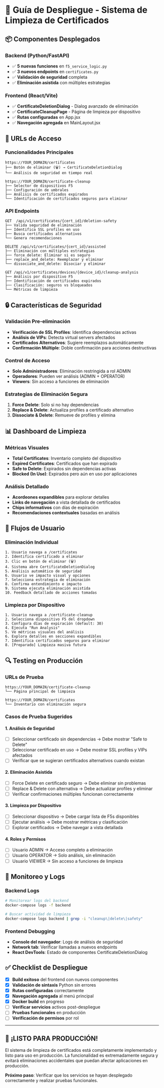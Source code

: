 # 🚀 Guía de Despliegue - Sistema de Limpieza de Certificados

## 📦 Componentes Desplegados

### Backend (Python/FastAPI)
- ✅ **5 nuevas funciones** en `f5_service_logic.py`
- ✅ **3 nuevos endpoints** en `certificates.py`
- ✅ **Validación de seguridad** completa
- ✅ **Eliminación asistida** con múltiples estrategias

### Frontend (React/Vite)
- ✅ **CertificateDeletionDialog** - Dialog avanzado de eliminación
- ✅ **CertificateCleanupPage** - Página de limpieza por dispositivo  
- ✅ **Rutas configuradas** en App.jsx
- ✅ **Navegación agregada** en MainLayout.jsx

## 🔧 URLs de Acceso

### Funcionalidades Principales
```
https://YOUR_DOMAIN/certificates
├── Botón de eliminar (🗑️) → CertificateDeletionDialog
└── Análisis de seguridad en tiempo real

https://YOUR_DOMAIN/certificate-cleanup  
├── Selector de dispositivos F5
├── Configuración de umbrales
├── Análisis de certificados expirados
└── Identificación de certificados seguros para eliminar
```

### API Endpoints
```
GET  /api/v1/certificates/{cert_id}/deletion-safety
├── Valida seguridad de eliminación
├── Identifica SSL profiles en uso
├── Busca certificados alternativos
└── Genera recomendaciones

DELETE /api/v1/certificates/{cert_id}/assisted
├── Eliminación con múltiples estrategias
├── force_delete: Eliminar si es seguro
├── replace_and_delete: Reemplazar y eliminar
└── dissociate_and_delete: Disociar y eliminar

GET /api/v1/certificates/devices/{device_id}/cleanup-analysis
├── Análisis por dispositivo F5
├── Identificación de certificados expirados
├── Clasificación: seguros vs bloqueados
└── Métricas de limpieza
```

## 🔒 Características de Seguridad

### Validación Pre-eliminación
- **Verificación de SSL Profiles**: Identifica dependencias activas
- **Análisis de VIPs**: Detecta virtual servers afectados
- **Certificados Alternativos**: Sugiere reemplazos automáticamente
- **Confirmación Múltiple**: Doble confirmación para acciones destructivas

### Control de Acceso
- **Solo Administradores**: Eliminación restringida a rol ADMIN
- **Operadores**: Pueden ver análisis (ADMIN + OPERATOR)
- **Viewers**: Sin acceso a funciones de eliminación

### Estrategias de Eliminación Segura
1. **Force Delete**: Solo si no hay dependencias
2. **Replace & Delete**: Actualiza profiles a certificado alternativo
3. **Dissociate & Delete**: Remueve de profiles y elimina

## 📊 Dashboard de Limpieza

### Métricas Visuales
- **Total Certificates**: Inventario completo del dispositivo
- **Expired Certificates**: Certificados que han expirado  
- **Safe to Delete**: Expirados sin dependencias activas
- **Blocked (In Use)**: Expirados pero aún en uso por aplicaciones

### Análisis Detallado
- **Acordeones expandibles** para explorar detalles
- **Links de navegación** a vista detallada de certificados
- **Chips informativos** con días de expiración
- **Recomendaciones contextuales** basadas en análisis

## 🎯 Flujos de Usuario

### Eliminación Individual
```
1. Usuario navega a /certificates
2. Identifica certificado a eliminar
3. Clic en botón de eliminar (🗑️)
4. Sistema abre CertificateDeletionDialog
5. Análisis automático de seguridad
6. Usuario ve impacto visual y opciones
7. Selecciona estrategia de eliminación
8. Confirma entendimiento e impacto
9. Sistema ejecuta eliminación asistida
10. Feedback detallado de acciones tomadas
```

### Limpieza por Dispositivo
```
1. Usuario navega a /certificate-cleanup
2. Selecciona dispositivo F5 del dropdown  
3. Configura días de expiración (default: 30)
4. Ejecuta "Run Analysis"
5. Ve métricas visuales del análisis
6. Explora detalles en secciones expandibles
7. Identifica certificados seguros para eliminar
8. [Preparado] Limpieza masiva futura
```

## 🔍 Testing en Producción

### URLs de Prueba
```
https://YOUR_DOMAIN/certificate-cleanup
└── Página principal de limpieza

https://YOUR_DOMAIN/certificates  
└── Inventario con eliminación segura
```

### Casos de Prueba Sugeridos

#### 1. Análisis de Seguridad
- [ ] Seleccionar certificado sin dependencias → Debe mostrar "Safe to Delete"
- [ ] Seleccionar certificado en uso → Debe mostrar SSL profiles y VIPs afectados
- [ ] Verificar que se sugieran certificados alternativos cuando existan

#### 2. Eliminación Asistida  
- [ ] Force Delete en certificado seguro → Debe eliminar sin problemas
- [ ] Replace & Delete con alternativa → Debe actualizar profiles y eliminar
- [ ] Verificar confirmaciones múltiples funcionan correctamente

#### 3. Limpieza por Dispositivo
- [ ] Seleccionar dispositivo → Debe cargar lista de F5s disponibles
- [ ] Ejecutar análisis → Debe mostrar métricas y clasificación
- [ ] Explorar certificados → Debe navegar a vista detallada

#### 4. Roles y Permisos
- [ ] Usuario ADMIN → Acceso completo a eliminación
- [ ] Usuario OPERATOR → Solo análisis, sin eliminación  
- [ ] Usuario VIEWER → Sin acceso a funciones de limpieza

## 🚨 Monitoreo y Logs

### Backend Logs
```bash
# Monitorear logs del backend
docker-compose logs -f backend

# Buscar actividad de limpieza
docker-compose logs backend | grep -i "cleanup\|delete\|safety"
```

### Frontend Debugging
- **Console del navegador**: Logs de análisis de seguridad
- **Network tab**: Verificar llamadas a nuevos endpoints
- **React DevTools**: Estado de componentes CertificateDeletionDialog

## ✅ Checklist de Despliegue

- [x] **Build exitoso** del frontend con nuevos componentes
- [x] **Validación de sintaxis** Python sin errores  
- [x] **Rutas configuradas** correctamente
- [x] **Navegación agregada** al menú principal
- [x] **Docker build** en progreso
- [ ] **Verificar servicios** activos post-despliegue
- [ ] **Pruebas funcionales** en producción
- [ ] **Verificación de permisos** por rol

---

## 🎉 **¡LISTO PARA PRODUCCIÓN!**

El sistema de limpieza de certificados está completamente implementado y listo para uso en producción. La funcionalidad es extremadamente segura y evitará eliminaciones accidentales que puedan afectar aplicaciones en producción.

**Próximo paso**: Verificar que los servicios se hayan desplegado correctamente y realizar pruebas funcionales.